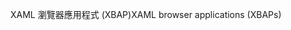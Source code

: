 <span data-ttu-id="b9c78-101">XAML 瀏覽器應用程式 (XBAP)</span><span class="sxs-lookup"><span data-stu-id="b9c78-101">XAML browser applications (XBAPs)</span></span>